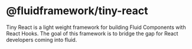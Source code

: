 # @fluidframework/tiny-react

Tiny React is a light weight framework for building Fluid Components with React Hooks. The goal of this framework is to bridge the gap for React developers coming into fluid.
